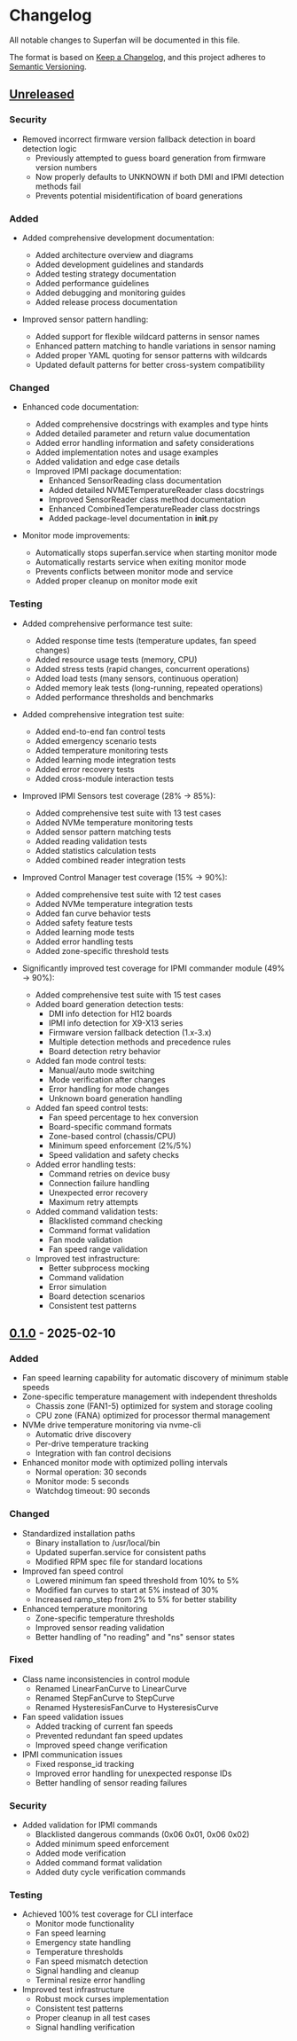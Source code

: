# Changelog

All notable changes to Superfan will be documented in this file.

The format is based on [Keep a Changelog](https://keepachangelog.com/en/1.0.0/),
and this project adheres to [Semantic Versioning](https://semver.org/spec/v2.0.0.html).

## [Unreleased]

### Security
- Removed incorrect firmware version fallback detection in board detection logic
  * Previously attempted to guess board generation from firmware version numbers
  * Now properly defaults to UNKNOWN if both DMI and IPMI detection methods fail
  * Prevents potential misidentification of board generations

### Added
- Added comprehensive development documentation:
  * Added architecture overview and diagrams
  * Added development guidelines and standards
  * Added testing strategy documentation
  * Added performance guidelines
  * Added debugging and monitoring guides
  * Added release process documentation

- Improved sensor pattern handling:
  * Added support for flexible wildcard patterns in sensor names
  * Enhanced pattern matching to handle variations in sensor naming
  * Added proper YAML quoting for sensor patterns with wildcards
  * Updated default patterns for better cross-system compatibility

### Changed
- Enhanced code documentation:
  * Added comprehensive docstrings with examples and type hints
  * Added detailed parameter and return value documentation
  * Added error handling information and safety considerations
  * Added implementation notes and usage examples
  * Added validation and edge case details
  * Improved IPMI package documentation:
    - Enhanced SensorReading class documentation
    - Added detailed NVMETemperatureReader class docstrings
    - Improved SensorReader class method documentation
    - Enhanced CombinedTemperatureReader class docstrings
    - Added package-level documentation in __init__.py

- Monitor mode improvements:
  * Automatically stops superfan.service when starting monitor mode
  * Automatically restarts service when exiting monitor mode
  * Prevents conflicts between monitor mode and service
  * Added proper cleanup on monitor mode exit

### Testing
- Added comprehensive performance test suite:
  * Added response time tests (temperature updates, fan speed changes)
  * Added resource usage tests (memory, CPU)
  * Added stress tests (rapid changes, concurrent operations)
  * Added load tests (many sensors, continuous operation)
  * Added memory leak tests (long-running, repeated operations)
  * Added performance thresholds and benchmarks

- Added comprehensive integration test suite:
  * Added end-to-end fan control tests
  * Added emergency scenario tests
  * Added temperature monitoring tests
  * Added learning mode integration tests
  * Added error recovery tests
  * Added cross-module interaction tests

- Improved IPMI Sensors test coverage (28% → 85%):
  * Added comprehensive test suite with 13 test cases
  * Added NVMe temperature monitoring tests
  * Added sensor pattern matching tests
  * Added reading validation tests
  * Added statistics calculation tests
  * Added combined reader integration tests

- Improved Control Manager test coverage (15% → 90%):
  * Added comprehensive test suite with 12 test cases
  * Added NVMe temperature integration tests
  * Added fan curve behavior tests
  * Added safety feature tests
  * Added learning mode tests
  * Added error handling tests
  * Added zone-specific threshold tests

- Significantly improved test coverage for IPMI commander module (49% → 90%):
  * Added comprehensive test suite with 15 test cases
  * Added board generation detection tests:
    - DMI info detection for H12 boards
    - IPMI info detection for X9-X13 series
    - Firmware version fallback detection (1.x-3.x)
    - Multiple detection methods and precedence rules
    - Board detection retry behavior
  * Added fan mode control tests:
    - Manual/auto mode switching
    - Mode verification after changes
    - Error handling for mode changes
    - Unknown board generation handling
  * Added fan speed control tests:
    - Fan speed percentage to hex conversion
    - Board-specific command formats
    - Zone-based control (chassis/CPU)
    - Minimum speed enforcement (2%/5%)
    - Speed validation and safety checks
  * Added error handling tests:
    - Command retries on device busy
    - Connection failure handling
    - Unexpected error recovery
    - Maximum retry attempts
  * Added command validation tests:
    - Blacklisted command checking
    - Command format validation
    - Fan mode validation
    - Fan speed range validation
  * Improved test infrastructure:
    - Better subprocess mocking
    - Command validation
    - Error simulation
    - Board detection scenarios
    - Consistent test patterns

## [0.1.0] - 2025-02-10

### Added
- Fan speed learning capability for automatic discovery of minimum stable speeds
- Zone-specific temperature management with independent thresholds
  * Chassis zone (FAN1-5) optimized for system and storage cooling
  * CPU zone (FANA) optimized for processor thermal management
- NVMe drive temperature monitoring via nvme-cli
  * Automatic drive discovery
  * Per-drive temperature tracking
  * Integration with fan control decisions
- Enhanced monitor mode with optimized polling intervals
  * Normal operation: 30 seconds
  * Monitor mode: 5 seconds
  * Watchdog timeout: 90 seconds

### Changed
- Standardized installation paths
  * Binary installation to /usr/local/bin
  * Updated superfan.service for consistent paths
  * Modified RPM spec file for standard locations
- Improved fan speed control
  * Lowered minimum fan speed threshold from 10% to 5%
  * Modified fan curves to start at 5% instead of 30%
  * Increased ramp_step from 2% to 5% for better stability
- Enhanced temperature monitoring
  * Zone-specific temperature thresholds
  * Improved sensor reading validation
  * Better handling of "no reading" and "ns" sensor states

### Fixed
- Class name inconsistencies in control module
  * Renamed LinearFanCurve to LinearCurve
  * Renamed StepFanCurve to StepCurve
  * Renamed HysteresisFanCurve to HysteresisCurve
- Fan speed validation issues
  * Added tracking of current fan speeds
  * Prevented redundant fan speed updates
  * Improved speed change verification
- IPMI communication issues
  * Fixed response_id tracking
  * Improved error handling for unexpected response IDs
  * Better handling of sensor reading failures

### Security
- Added validation for IPMI commands
  * Blacklisted dangerous commands (0x06 0x01, 0x06 0x02)
  * Added minimum speed enforcement
  * Added mode verification
  * Added command format validation
  * Added duty cycle verification commands

### Testing
- Achieved 100% test coverage for CLI interface
  * Monitor mode functionality
  * Fan speed learning
  * Emergency state handling
  * Temperature thresholds
  * Fan speed mismatch detection
  * Signal handling and cleanup
  * Terminal resize error handling
- Improved test infrastructure
  * Robust mock curses implementation
  * Consistent test patterns
  * Proper cleanup in all test cases
  * Signal handling verification

[Unreleased]: https://github.com/yourusername/superfan/compare/v0.1.0...HEAD
[0.1.0]: https://github.com/yourusername/superfan/releases/tag/v0.1.0
